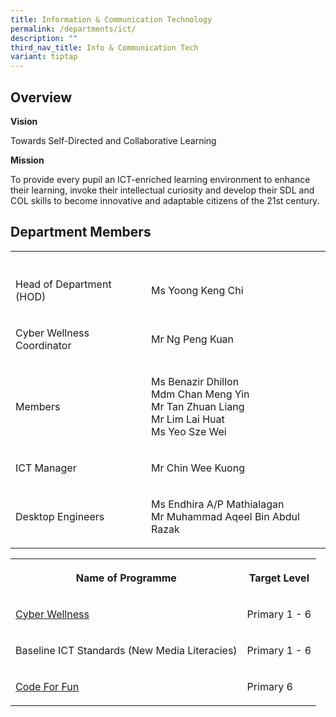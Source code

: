 ```yaml
---
title: Information & Communication Technology
permalink: /departments/ict/
description: ""
third_nav_title: Info & Communication Tech
variant: tiptap
---
```

<h2>Overview</h2>
<p><strong>Vision</strong>
</p>
<p>Towards Self-Directed and Collaborative Learning</p>
<p><strong>Mission</strong>
</p>
<p>To provide every pupil an ICT-enriched learning environment to enhance
their learning, invoke their intellectual curiosity and develop their SDL
and COL skills to become innovative and adaptable citizens of the 21st&nbsp;century.</p>
<h2>Department Members</h2>
<table style="minWidth: 50px">
<colgroup>
<col>
<col>
</colgroup>
<tbody>
<tr>
<th rowspan="1" colspan="1">
<p></p>
</th>
<th rowspan="1" colspan="1">
<p></p>
</th>
</tr>
<tr>
<td rowspan="1" colspan="1">
<p>Head of Department (HOD)</p>
</td>
<td rowspan="1" colspan="1">
<p>Ms Yoong Keng Chi</p>
</td>
</tr>
<tr>
<td rowspan="1" colspan="1">
<p>Cyber Wellness Coordinator</p>
</td>
<td rowspan="1" colspan="1">
<p>Mr Ng Peng Kuan</p>
</td>
</tr>
<tr>
<td rowspan="1" colspan="1">
<p>Members</p>
</td>
<td rowspan="1" colspan="1">
<p>Ms Benazir Dhillon
<br>Mdm Chan Meng Yin
<br>Mr Tan Zhuan Liang
<br>Mr Lim Lai Huat
<br>Ms Yeo Sze Wei</p>
</td>
</tr>
<tr>
<td rowspan="1" colspan="1">
<p>ICT Manager</p>
</td>
<td rowspan="1" colspan="1">
<p>Mr Chin Wee Kuong</p>
</td>
</tr>
<tr>
<td rowspan="1" colspan="1">
<p>Desktop Engineers</p>
</td>
<td rowspan="1" colspan="1">
<p>Ms Endhira A/P Mathialagan
<br>Mr Muhammad Aqeel Bin Abdul Razak</p>
</td>
</tr>
</tbody>
</table>
<table style="minWidth: 50px">
<colgroup>
<col>
<col>
</colgroup>
<tbody>
<tr>
<th rowspan="1" colspan="1">
<p>Name of Programme</p>
</th>
<th rowspan="1" colspan="1">
<p>Target Level</p>
</th>
</tr>
<tr>
<td rowspan="1" colspan="1">
<p><a href="/departments/info-and-communication-tech/cyber" rel="noopener noreferrer nofollow" target="_blank">Cyber Wellness</a>
</p>
</td>
<td rowspan="1" colspan="1">
<p>Primary 1 - 6</p>
</td>
</tr>
<tr>
<td rowspan="1" colspan="1">
<p>Baseline ICT Standards (New Media Literacies)</p>
</td>
<td rowspan="1" colspan="1">
<p>Primary 1 - 6</p>
</td>
</tr>
<tr>
<td rowspan="1" colspan="1">
<p><a href="/departments/info-and-communication-tech/cff" rel="noopener noreferrer nofollow" target="_blank">Code For Fun</a>
</p>
</td>
<td rowspan="1" colspan="1">
<p>Primary 6</p>
</td>
</tr>
</tbody>
</table>
<p></p>